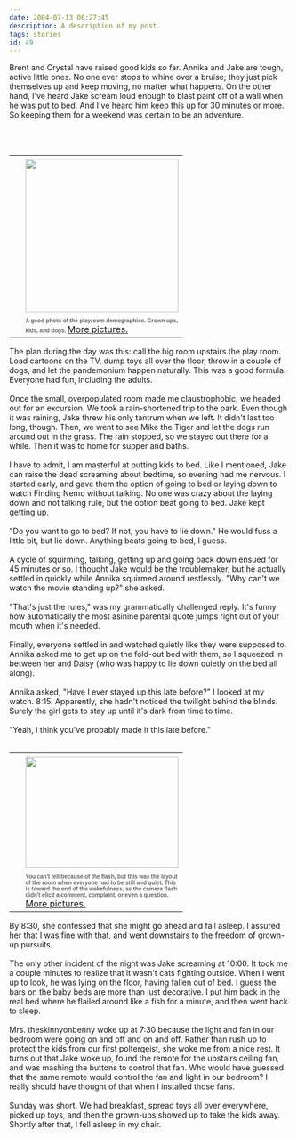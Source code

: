 ```yaml
---
date: 2004-07-13 06:27:45
description: A description of my post.
tags: stories
id: 49
---
```

Brent and Crystal have raised good kids so far.  Annika and Jake are tough, active little ones.  No one ever stops to whine over a bruise; they just pick themselves up and keep moving, no matter what happens.  On the other hand, I've heard Jake scream loud enough to blast paint off of a wall when he was put to bed.  And I've heard him keep this up for 30 minutes or more.  So keeping them for a weekend was certain to be an adventure.<br />

<!--more--><br /><br /><table cellpadding=0 cellspacing=0 border=0 align=right><tr><td width=5 rowspan=2><spacer type=block width=5 height=1></spacer></td><td width=275><img src="/img/jakeannika/HeatherAnnikaDaisy.jpg"  width=275 aborder=0 vspace=4/></td></tr><tr><td width=275><font face="verdana, arial, geneva" size=1 color=#666666><b>A good photo of the playroom demographics.  Grown ups, kids, and dogs.   </b></font><a onclick="window.open('http://theskinnyonbenny.com/pgJakeAnnikaWeekend.html','win1','width=700,height=420,toolbar=no,location=no,directories=no,menubar=no,resizable=yes,scrollbars=no');" class="caption" href="#">More pictures.</a></td></tr></table><br />
<br />
The plan during the day was this:  call the big room upstairs the play room.  Load cartoons on the TV, dump toys all over the floor, throw in a couple of dogs, and let the pandemonium happen naturally.  This was a good formula.  Everyone had fun, including the adults.<br />
<br />
Once the small, overpopulated room made me claustrophobic, we headed out for an excursion.  We took a rain-shortened trip to the park.  Even though it was raining, Jake threw his only tantrum when we left.  It didn't last too long, though.  Then, we went to see Mike the Tiger and let the dogs run around out in the grass.  The rain stopped, so we stayed out there for a while.  Then it was to home for supper and baths.<br />
<br />
I have to admit, I am masterful at putting kids to bed.  Like I mentioned, Jake can raise the dead screaming about bedtime, so evening had me nervous.  I started early, and gave them the option of going to bed or laying down to watch Finding Nemo without talking.  No one was crazy about the laying down and not talking rule, but the option beat going to bed.  Jake kept getting up.<br />
<br />
"Do you want to go to bed?  If not, you have to lie down."  He would fuss a little bit, but lie down.  Anything beats going to bed, I guess.<br />
<br />
A cycle of squirming, talking, getting up and going back down ensued for 45 minutes or so.  I thought Jake would be the troublemaker, but he actually settled in quickly while Annika squirmed around restlessly. "Why can't we watch the movie standing up?" she asked.<br />
<br />
"That's just the rules," was my grammatically challenged reply.  It's funny how automatically the most asinine parental quote jumps right out of your mouth when it's needed. <br />
<br />
Finally, everyone settled in and watched quietly like they were supposed to.  Annika asked me to get up on the fold-out bed with them, so I squeezed in between her and Daisy (who was happy to lie down quietly on the bed all along).  <br />
<br />
Annika asked, "Have I ever stayed up this late before?"  I looked at my watch.  8:15.  Apparently, she hadn't noticed the twilight behind the blinds.  Surely the girl gets to stay up until it's dark from time to time.<br />
<br />
"Yeah, I think you've probably made it this late before."<br />
<br />
<table cellpadding=0 cellspacing=0 border=0 align=right><tr><td width=5 rowspan=2><spacer type=block width=5 height=1></spacer></td><td width=275><img src="/img/jakeannika/bedtime.jpg" height=200 width=275 aborder=0 vspace=4/></td></tr><tr><td width=275><font face="verdana, arial, geneva" size=1 color=#666666><b>You can't tell because of the flash, but this was the layout of the room when everyone had to be still and quiet.  This is toward the end of the wakefulness, as the camera flash didn't elicit a comment, complaint, or even a question.</b></font>  <a onclick="window.open('/pgJakeAnnikaWeekend.html','win1','width=700,height=420,toolbar=no,location=no,directories=no,menubar=no,resizable=yes,scrollbars=no');" class="caption" href="#" >More pictures.</a> </td></tr></table><br />
<br />
By 8:30, she confessed that she might go ahead and fall asleep.  I assured her that I was fine with that, and went downstairs to the freedom of grown-up pursuits.<br />
<br />
The only other incident of the night was Jake screaming at 10:00.  It took me a couple minutes to realize that it wasn't cats fighting outside.  When I went up to look, he was lying on the floor, having fallen out of bed.  I guess the bars on the baby beds are more than just decorative.  I put him back in the real bed where he flailed around like a fish for a minute, and then went back to sleep.<br />
<br />
Mrs. theskinnyonbenny woke up at 7:30 because the light and fan in our bedroom were going on and off and on and off.  Rather than rush up to protect the kids from our first poltergeist, she woke me from a nice rest.  It turns out that Jake woke up, found the remote for the upstairs ceiling fan, and was mashing the buttons to control that fan.  Who would have guessed that the same remote would control the fan and light in our bedroom?  I really should have thought of that when I installed those fans.<br />
<br />
Sunday was short.  We had breakfast, spread toys all over everywhere, picked up toys, and then the grown-ups showed up to take the kids away.  Shortly after that, I fell asleep in my chair.<br />

